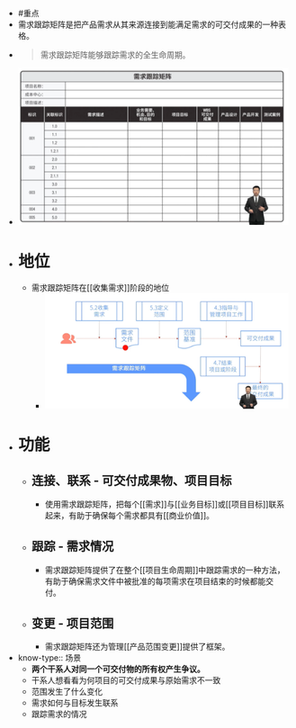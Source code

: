 - #重点
- 需求跟踪矩阵是把产品需求从其来源连接到能满足需求的可交付成果的一种表格。
- > 需求跟踪矩阵能够跟踪需求的全生命周期。
- ![image.png](../assets/image_1747727356611_0.png)
- # 地位
	- 需求跟踪矩阵在[[收集需求]]阶段的地位
		- ![image.png](../assets/image_1747727042414_0.png)
- # 功能
	- ## 连接、联系 - 可交付成果物、项目目标
		- 使用需求跟踪矩阵，把每个[[需求]]与[[业务目标]]或[[项目目标]]联系起来，有助于确保每个需求都具有[[商业价值]]。
	- ## 跟踪 - 需求情况
		- 需求跟踪矩阵提供了在整个[[项目生命周期]]中跟踪需求的一种方法，有助于确保需求文件中被批准的每项需求在项目结束的时候都能交付。
	- ## 变更 - 项目范围
		- 需求跟踪矩阵还为管理[[产品范围变更]]提供了框架。
- know-type:: 场景
	- **两个干系人对同一个可交付物的所有权产生争议。**
	- 干系人想看看为何项目的可交付成果与原始需求不一致
	- 范围发生了什么变化
	- 需求如何与目标发生联系
	- 跟踪需求的情况